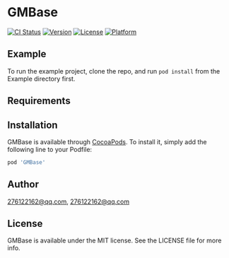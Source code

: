 # GMBase

[![CI Status](https://img.shields.io/travis/276122162@qq.com/GMBase.svg?style=flat)](https://travis-ci.org/276122162@qq.com/GMBase)
[![Version](https://img.shields.io/cocoapods/v/GMBase.svg?style=flat)](https://cocoapods.org/pods/GMBase)
[![License](https://img.shields.io/cocoapods/l/GMBase.svg?style=flat)](https://cocoapods.org/pods/GMBase)
[![Platform](https://img.shields.io/cocoapods/p/GMBase.svg?style=flat)](https://cocoapods.org/pods/GMBase)

## Example

To run the example project, clone the repo, and run `pod install` from the Example directory first.

## Requirements

## Installation

GMBase is available through [CocoaPods](https://cocoapods.org). To install
it, simply add the following line to your Podfile:

```ruby
pod 'GMBase'
```

## Author

276122162@qq.com, 276122162@qq.com

## License

GMBase is available under the MIT license. See the LICENSE file for more info.
